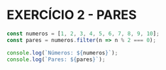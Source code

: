 # EXERCÍCIO 2 - PARES

```javascript
const numeros = [1, 2, 3, 4, 5, 6, 7, 8, 9, 10];
const pares = numeros.filter(n => n % 2 === 0);

console.log(`Números: ${numeros}`);
console.log(`Pares: ${pares}`);

```
